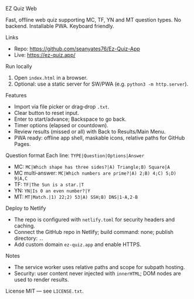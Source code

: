 EZ Quiz Web

Fast, offline web quiz supporting MC, TF, YN and MT question types. No backend. Installable PWA. Keyboard friendly.

Links
- Repo: https://github.com/seanyates76/Ez-Quiz-App
- Live: https://ez-quiz.app/

Run locally
1) Open `index.html` in a browser.
2) Optional: use a static server for SW/PWA (e.g. `python3 -m http.server`).

Features
- Import via file picker or drag‑drop `.txt`.
- Clear button to reset input.
- Enter to start/advance; Backspace to go back.
- Timer options (elapsed or countdown).
- Review results (missed or all) with Back to Results/Main Menu.
- PWA ready: offline app shell, maskable icons, relative paths for GitHub Pages.

Question format
Each line: `TYPE|Question|Options|Answer`
- MC: `MC|Which shape has three sides?|A) Triangle;B) Square|A`
- MC multi‑answer: `MC|Which numbers are prime?|A) 2;B) 4;C) 5;D) 9|A,C`
- TF: `TF|The Sun is a star.|T`
- YN: `YN|Is 0 an even number?|Y`
- MT: `MT|Match.|1) 22;2) 53|A) SSH;B) DNS|1-A,2-B`

Deploy to Netlify
- The repo is configured with `netlify.toml` for security headers and caching.
- Connect the GitHub repo in Netlify; build command: none; publish directory: `.`.
- Add custom domain `ez-quiz.app` and enable HTTPS.

Notes
- The service worker uses relative paths and scope for subpath hosting.
- Security: user content never injected with `innerHTML`; DOM nodes are used to render results.

License
MIT — see `LICENSE.txt`.
